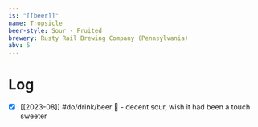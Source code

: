 ```yaml
---
is: "[[beer]]"
name: Tropsicle
beer-style: Sour - Fruited
brewery: Rusty Rail Brewing Company (Pennsylvania)
abv: 5
---
```

# Log
- [x] [[2023-08]] #do/drink/beer 🤞 - decent sour, wish it had been a touch sweeter